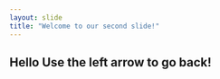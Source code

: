 ```yaml
---
layout: slide
title: "Welcome to our second slide!"
---
```

Hello
Use the left arrow to go back!
---
